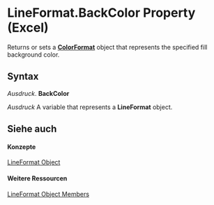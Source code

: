 
# LineFormat.BackColor Property (Excel)

Returns or sets a  **[ColorFormat](9bb6bc1f-9886-d290-a336-068f84cad1a9.md)** object that represents the specified fill background color.


## Syntax

 _Ausdruck_. **BackColor**

 _Ausdruck_ A variable that represents a **LineFormat** object.


## Siehe auch


#### Konzepte


[LineFormat Object](13eca34b-adf7-ddd3-8c73-cc8b508c624a.md)
#### Weitere Ressourcen


[LineFormat Object Members](http://msdn.microsoft.com/library/71bf3e3a-1ee5-b4a9-96bf-fbdb81e81e42%28Office.15%29.aspx)